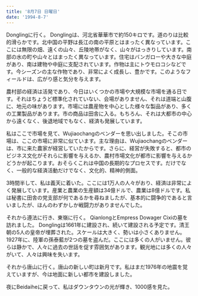 ```yaml
---
title: '8月7日 日曜日'
date: '1994-8-7'
---
```


Donglingに行く。 Donglingは、河北省華華市で約150キロです。道のりは比較的滑らかです。北中国の平野は長江の南の平原とはまったく異なっています。ここには無限の畑、遠くの山々、丘陵地帯がなく、山々がはっきりしています。南部の水の町や山々とはまったく異なっています。住宅はバンガローや大きな中庭があり、南は建物や中庭に支配されています。作物は主にトウモロコシなどです。今シーズンの主な作物であり、非常によく成長し、豊かです。このようなフィールドは、広がり感と気分を与えます。

農村部の経済は活発であり、今日はいくつかの市場や大規模な市場を通る日です。それはちょうど標準化されていない、会場がありません、それは道端と山腹に、地元の味があります。市場には農産物を中心とした様々な製品があり、多くの工業製品があります。市の商品は田舎に入る。もちろん、それは大都市の中心から遠くなく、後退地域でもなく、経済も発展しています。

私はここで市場を見て、Wujiaochangのベンダーを思い出しました。そこの市場は、ここの市場に非常に似ています。主な理由は、Wujiaochangのベンダーは、市に来た農家が経営していたからです。さらに、経営が失敗すると、都市のビジネス文化がそれらに影響を与えるか、農村市場文化が都市に影響を与えるかどうかが起こります。おそらくこれは中国の長期的なプロセスです。だけでなく、一般的な経済活動だけでなく、文化的、精神的側面。

3時間半して、私は義天に着いた。ここには1万人の人々がおり、経済は非常によく発展しています。産業と農業の生産額は34億ドルで、農業は8億ドルです。私は秘書に田舎の党支部が何であるかを尋ねましたが、基本的に闘争的であると言いましたが、ほんのわずかしか戦闘力がありませんでした。

それから遵法に行き、東嶺に行く。 QianlongとEmpress Dowager Cixiの墓を訪れました。 Donglingは1661年に建設され、続いて建設される予定です。清王朝の5人の皇帝が埋葬された。スケールは大きく、勢いは小さくありません。 1927年に、陸軍の孫泰藍が2つの墓を盗んだ。ここには多くの人がいません。彼らは静かで、人々に過去の世話を促す雰囲気があります。観光地には多くの人々がいて、人々は興味を失います。

それから唐山に行く。唐山の新しい町は新月です。私はまだ1976年の地震を覚えていますが、今は地面に新しい都市を建設しました。

夜にBeidaiheに戻って、私はダウンタウンの光が輝き、1000感を見た。

